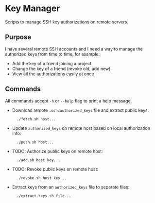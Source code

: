Key Manager
===========
Scripts to manage SSH key authorizations on remote servers.


Purpose
-------
I have several remote SSH accounts and I need a way to manage
the authorized keys from time to time, for example:

- Add the key of a friend joining a project
- Change the key of a friend (revoke old, add new)
- View all the authorizations easily at once


Commands
--------
All commands accept `-h` or `--help` flag to print a help message.

- Download remote `.ssh/authorized_keys` file and extract public keys:

        ./fetch.sh host...

- Update `authorized_keys` on remote host based on local authorization info:

        ./push.sh host...

- TODO: Authorize public keys on remote host:

        ./add.sh host key...

- TODO: Revoke public keys on remote host:

        ./revoke.sh host key...

- Extract keys from an `authorized_keys` file to separate files:

        ./extract-keys.sh file...


